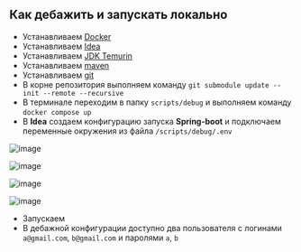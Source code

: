 ## Как дебажить и запускать локально

* Устанавливаем [Docker](https://www.docker.com/products/docker-desktop/)
* Устанавливаем [Idea](https://www.jetbrains.com/ru-ru/idea/)
* Устанавливаем [JDK Temurin](https://adoptium.net/temurin/releases/)
* Устанавливаем [maven](https://maven.apache.org/download.cgi)
* Устанавливаем [git](https://git-scm.com/)
* В корне репозитория выполняем команду ```git submodule update --init --remote --recursive```
* В терминале переходим в папку ```scripts/debug``` и выполняем команду ```docker compose up```
* В **Idea** создаем конфигурацию запуска **Spring-boot** и подключаем переменные окружения из файла ```/scripts/debug/.env```

![image](https://github.com/timattt/TypeSix/assets/25401699/14f8dbb4-dc81-4227-a081-65e383c49f82)

![image](https://github.com/timattt/TypeSix/assets/25401699/c7623624-8f17-450a-a35f-b9ac241ab368)

![image](https://github.com/timattt/TypeSix/assets/25401699/268b96c4-ccb4-45d6-be14-bce8ba8eb0f2)

![image](https://github.com/timattt/TypeSix/assets/25401699/6f0f9ac2-22a5-466a-91ba-765a8aa51fdd)

* Запускаем
* В дебажной конфигурации доступно два пользователя с логинами ```a@gmail.com```, ```b@gmail.com``` и паролями ```a```, ```b```
